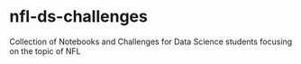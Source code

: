 # nfl-ds-challenges
Collection of Notebooks and Challenges for Data Science students focusing on the topic of NFL
